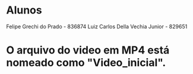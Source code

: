 # Alunos 

Felipe Grechi do Prado - 836874
Luiz Carlos Della Vechia Junior - 829651

# O arquivo do video em MP4 está nomeado como "Video_inicial".
